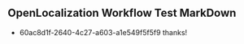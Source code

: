 ## OpenLocalization Workflow Test MarkDown
* 60ac8d1f-2640-4c27-a603-a1e549f5f5f9 
thanks!<!--HONumber=Mar16_HO1-->
